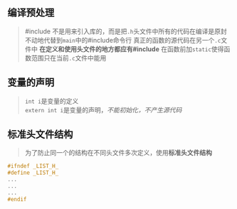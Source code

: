## 编译预处理
> #include 不是用来引入库的，而是把`.h`头文件中所有的代码在编译是原封不动地代替到`main`中的#include命令行
真正的函数的源代码在另一个`.c`文件中
**在定义和使用头文件的地方都应有#include**
在函数前加`static`使得函数范围只在当前`.c`文件中能用
## 变量的声明
> `int i`是变量的定义  
`extern int i`是变量的声明，*不能初始化，不产生源代码*
## 标准头文件结构
> 为了防止同一个的结构在不同头文件多次定义，使用**标准头文件结构**
```C
#ifndef _LIST_H_
#define _LIST_H_
...
...
...
#endif

```